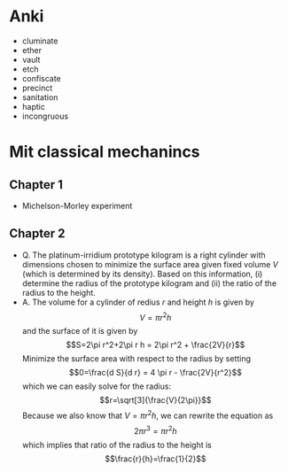 # Anki
- cluminate
- ether
- vault
- etch
- confiscate
- precinct
- sanitation
- haptic
- incongruous

# Mit classical mechanincs
## Chapter 1
- Michelson-Morley experiment
## Chapter 2
- Q. The platinum-irridium prototype kilogram is a right cylinder with dimensions chosen to minimize the surface area given fixed volume $V$ (which is determined by its density). Based on this information, (i) determine the radius of the prototype kilogram and (ii) the ratio of the radius to the height.
- A. The volume for a cylinder of redius $r$ and height $h$ is given by
  $$V=\pi r^2 h$$
  and the surface of it is given by
  $$S=2\pi r^2+2\pi r h = 2\pi r^2 + \frac{2V}{r}$$
  Minimize the surface area with respect to the radius by setting
  $$0=\frac{d S}{d r} = 4 \pi r - \frac{2V}{r^2}$$
  which we can easily solve for the radius:
  $$r=\sqrt[3]{\frac{V}{2\pi}}$$
  Because we also know that $V=\pi r^2 h$, we can rewrite the equation as
  $$2\pi r^3 = \pi r^2 h$$
  which implies that ratio of the radius to the height is 
  $$\frac{r}{h}=\frac{1}{2}$$

